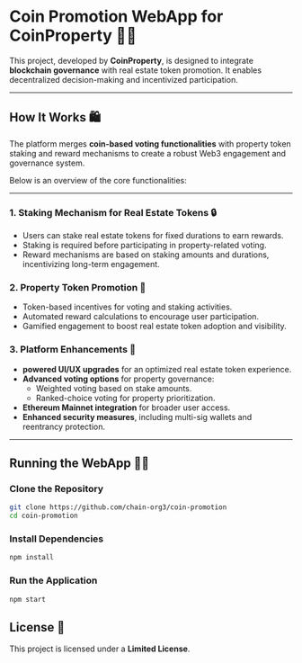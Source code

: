 # Coin Promotion WebApp for CoinProperty 💎✨  

This project, developed by **CoinProperty**, is designed to integrate **blockchain governance** with real estate token promotion. It enables decentralized decision-making and incentivized participation.

---  

## How It Works 🛍️  

The platform merges **coin-based voting functionalities** with property token staking and reward mechanisms to create a robust Web3 engagement and governance system.  

Below is an overview of the core functionalities:  

---  

### 1. Staking Mechanism for Real Estate Tokens 🔒  

- Users can stake real estate tokens for fixed durations to earn rewards.  
- Staking is required before participating in property-related voting.  
- Reward mechanisms are based on staking amounts and durations, incentivizing long-term engagement.  

### 2. Property Token Promotion 🌟  

- Token-based incentives for voting and staking activities.  
- Automated reward calculations to encourage user participation.  
- Gamified engagement to boost real estate token adoption and visibility.  

### 3. Platform Enhancements 🔧  

- **powered UI/UX upgrades** for an optimized real estate token experience.  
- **Advanced voting options** for property governance:  
  - Weighted voting based on stake amounts.  
  - Ranked-choice voting for property prioritization.  
- **Ethereum Mainnet integration** for broader user access.  
- **Enhanced security measures**, including multi-sig wallets and reentrancy protection.  

---  

## Running the WebApp 👩‍💻  

### Clone the Repository  

```sh  
git clone https://github.com/chain-org3/coin-promotion
cd coin-promotion  
```  

### Install Dependencies  

```sh  
npm install  
```  

### Run the Application  

```sh  
npm start  
```  

## License 📝  

This project is licensed under a **Limited License**.